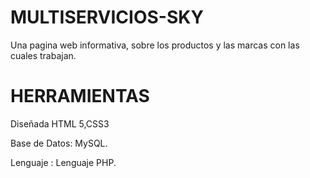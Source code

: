 # MULTISERVICIOS-SKY
Una pagina web informativa, sobre los productos y las marcas con las cuales trabajan.

# HERRAMIENTAS 
Diseñada HTML 5,CSS3

Base de Datos: MySQL.

Lenguaje : Lenguaje PHP.
